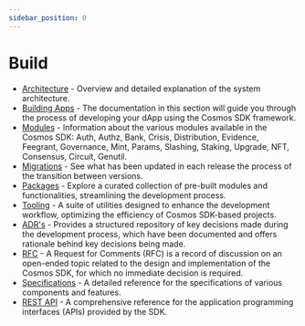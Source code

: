 ```yaml
---
sidebar_position: 0
---
```

# Build

*   [Architecture](./architecture/README.md) - Overview and detailed explanation of the system architecture.
*   [Building Apps](./building-apps/00-app-go.md) - The documentation in this section will guide you through the process of developing your dApp using the Cosmos SDK framework.
*   [Modules](./modules/README.md) - Information about the various modules available in the Cosmos SDK: Auth, Authz, Bank, Crisis, Distribution, Evidence, Feegrant, Governance, Mint, Params, Slashing, Staking, Upgrade, NFT, Consensus, Circuit, Genutil.
*   [Migrations](./migrations/01-intro.md) - See what has been updated in each release the process of the transition between versions.
*   [Packages](./packages/README.md) - Explore a curated collection of pre-built modules and functionalities, streamlining the development process.
*   [Tooling](./tooling/README.md) - A suite of utilities designed to enhance the development workflow, optimizing the efficiency of Cosmos SDK-based projects.
*   [ADR's](./architecture/README.md) - Provides a structured repository of key decisions made during the development process, which have been documented and offers rationale behind key decisions being made.
*   [RFC](./rfc/README.md) - A Request for Comments (RFC) is a record of discussion on an open-ended topic related to the design and implementation of the Cosmos SDK, for which no immediate decision is required.
*   [Specifications](../build/spec/SPEC_STANDARD.md) - A detailed reference for the specifications of various components and features.
*   [REST API](https://docs.cosmos.network/api) - A comprehensive reference for the application programming interfaces (APIs) provided by the SDK. 
